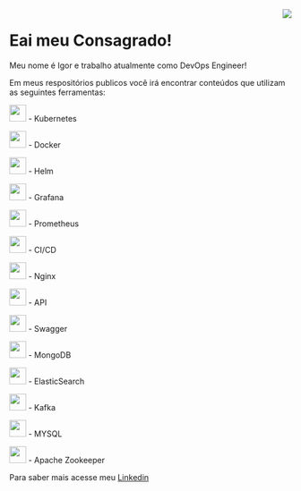 <img align="right" src="https://sentralservers.files.wordpress.com/2016/08/when-the-design-failings-we_ve-been-warning-of-since-forever-finally-bite-hard.gif" />

# Eai meu Consagrado!

Meu nome é Igor e trabalho atualmente como DevOps Engineer!

Em meus respositórios publicos você irá encontrar conteúdos que utilizam as seguintes ferramentas:

<img src="https://styles.redditmedia.com/t5_33f68/styles/communityIcon_w3qxa8j08vj01.png?width=256&s=32af7df21e857e731a8edcb8fb38493eee1fc8f0" width="30"> - Kubernetes

<img src="https://www.cloudlabs.com.br//wp-content/uploads/2017/07/whale-docker-logo.png" width="30"> -
Docker

<img src="https://sretips.com.br/images/kubernetes/helm.svg" width="30"> -
Helm

<img src="https://pics.freeicons.io/uploads/icons/png/8135670941548141941-512.png" width="30"> -
Grafana

<img src="https://cdn.iconscout.com/icon/free/png-512/prometheus-282488.png" width="30"> -
Prometheus

<img src="https://www.mabl.com/hubfs/CICDBlog.png" width="30"> -
CI/CD

<img src="https://clouddocs.f5.com/training/community/nginx/html/_images/module1.png" width="30"> -
Nginx

<img src="https://image.flaticon.com/icons/png/512/1493/1493169.png" width="30"> -
API

<img src="https://user-images.githubusercontent.com/5225318/118271792-20029180-b498-11eb-8903-c5cd0ac0d47c.png" width="30"> -
Swagger

<img src="https://img.icons8.com/color/452/mongodb.png" width="30"> -
MongoDB

<img src="https://assets.zabbix.com/img/brands/elastic.svg" width="30"> -
ElasticSearch

<img src="https://upload.wikimedia.org/wikipedia/commons/thumb/0/0a/Apache_kafka-icon.svg/1024px-Apache_kafka-icon.svg.png" width="30"> -
Kafka

<img src="https://upload.wikimedia.org/wikipedia/commons/thumb/5/51/Mysql.svg/1200px-Mysql.svg.png" width="30"> -
MYSQL

<img src="https://miro.medium.com/max/436/1*VNnjf7gNBYsrdgzi8SFfFw.png" width="30"> -
Apache Zookeeper

Para saber mais acesse meu [Linkedin](https://www.linkedin.com/in/igor-pedroso-guimarães/)
